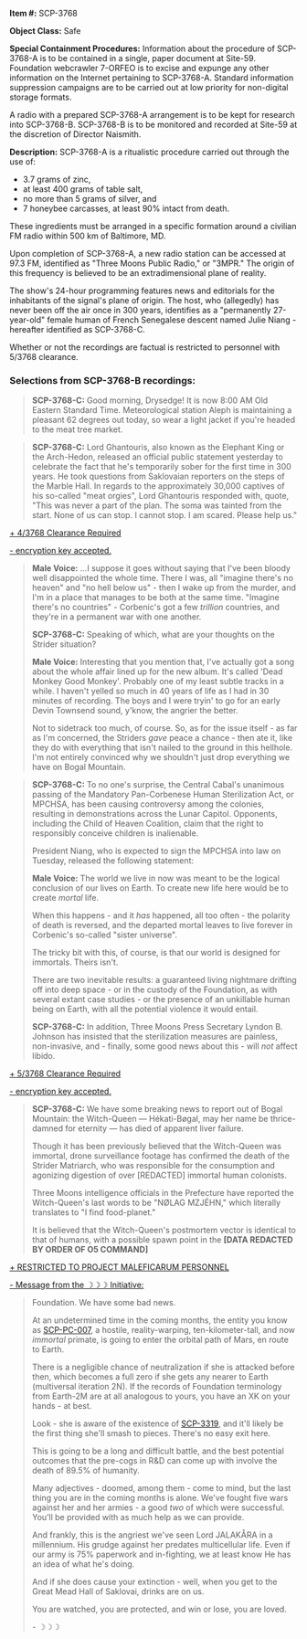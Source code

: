 **Item #:** SCP-3768

**Object Class:** Safe

**Special Containment Procedures:** Information about the procedure of SCP-3768-A is to be contained in a single, paper document at Site-59. Foundation webcrawler 7-ORFEO is to excise and expunge any other information on the Internet pertaining to SCP-3768-A. Standard information suppression campaigns are to be carried out at low priority for non-digital storage formats.

A radio with a prepared SCP-3768-A arrangement is to be kept for research into SCP-3768-B. SCP-3768-B is to be monitored and recorded at Site-59 at the discretion of Director Naismith.

**Description:** SCP-3768-A is a ritualistic procedure carried out through the use of:

*   3.7 grams of zinc,
*   at least 400 grams of table salt,
*   no more than 5 grams of silver, and
*   7 honeybee carcasses, at least 90% intact from death.

These ingredients must be arranged in a specific formation around a civilian FM radio within 500 km of Baltimore, MD.

Upon completion of SCP-3768-A, a new radio station can be accessed at 97.3 FM, identified as "Three Moons Public Radio," or "3MPR." The origin of this frequency is believed to be an extradimensional plane of reality.

The show's 24-hour programming features news and editorials for the inhabitants of the signal's plane of origin. The host, who (allegedly) has never been off the air once in 300 years, identifies as a "permanently 27-year-old" female human of French Senegalese descent named Julie Niang - hereafter identified as SCP-3768-C.

Whether or not the recordings are factual is restricted to personnel with 5/3768 clearance.

### Selections from SCP-3768-B recordings:

> **SCP-3768-C:** Good morning, Drysedge! It is now 8:00 AM Old Eastern Standard Time. Meteorological station Aleph is maintaining a pleasant 62 degrees out today, so wear a light jacket if you're headed to the meat tree market.

> **SCP-3768-C:** Lord Ghantouris, also known as the Elephant King or the Arch-Hedon, released an official public statement yesterday to celebrate the fact that he's temporarily sober for the first time in 300 years. He took questions from Saklovaian reporters on the steps of the Marble Hall. In regards to the approximately 30,000 captives of his so-called "meat orgies", Lord Ghantouris responded with, quote, "This was never a part of the plan. The soma was tainted from the start. None of us can stop. I cannot stop. I am scared. Please help us."

[+ 4/3768 Clearance Required](javascript:;)

[\- encryption key accepted.](javascript:;)

> **Male Voice:** …I suppose it goes without saying that I've been bloody well disappointed the whole time. There I was, all "imagine there's no heaven" and "no hell below us" - then I wake up from the murder, and I'm in a place that manages to be both at the same time. "Imagine there's no countries" - Corbenic's got a few _trillion_ countries, and they're in a permanent war with one another.
> 
> **SCP-3768-C:** Speaking of which, what are your thoughts on the Strider situation?
> 
> **Male Voice:** Interesting that you mention that, I've actually got a song about the whole affair lined up for the new album. It's called 'Dead Monkey Good Monkey'. Probably one of my least subtle tracks in a while. I haven't yelled so much in 40 years of life as I had in 30 minutes of recording. The boys and I were tryin' to go for an early Devin Townsend sound, y'know, the angrier the better.
> 
> Not to sidetrack too much, of course. So, as for the issue itself - as far as I'm concerned, the Striders _gave_ peace a chance - then ate it, like they do with everything that isn't nailed to the ground in this hellhole. I'm not entirely convinced why we shouldn't just drop everything we have on Bogal Mountain.

> **SCP-3768-C:** To no one's surprise, the Central Cabal's unanimous passing of the Mandatory Pan-Corbenese Human Sterilization Act, or MPCHSA, has been causing controversy among the colonies, resulting in demonstrations across the Lunar Capitol. Opponents, including the Child of Heaven Coalition, claim that the right to responsibly conceive children is inalienable.
> 
> President Niang, who is expected to sign the MPCHSA into law on Tuesday, released the following statement:
> 
> **Male Voice:** The world we live in now was meant to be the logical conclusion of our lives on Earth. To create new life here would be to create _mortal_ life.
> 
> When this happens - and it _has_ happened, all too often - the polarity of death is reversed, and the departed mortal leaves to live forever in Corbenic's so-called "sister universe".
> 
> The tricky bit with this, of course, is that our world is designed for immortals. Theirs isn't.
> 
> There are two inevitable results: a guaranteed living nightmare drifting off into deep space - or in the custody of the Foundation, as with several extant case studies - or the presence of an unkillable human being on Earth, with all the potential violence it would entail.
> 
> **SCP-3768-C:** In addition, Three Moons Press Secretary Lyndon B. Johnson has insisted that the sterilization measures are painless, non-invasive, and - finally, some good news about this - will _not_ affect libido.

[+ 5/3768 Clearance Required](javascript:;)

[\- encryption key accepted.](javascript:;)

> **SCP-3768-C:** We have some breaking news to report out of Bogal Mountain: the Witch-Queen — Hékati-Bøgal, may her name be thrice-damned for eternity — has died of apparent liver failure.
> 
> Though it has been previously believed that the Witch-Queen was immortal, drone surveillance footage has confirmed the death of the Strider Matriarch, who was responsible for the consumption and agonizing digestion of over \[REDACTED\] immortal human colonists.
> 
> Three Moons intelligence officials in the Prefecture have reported the Witch-Queen's last words to be "NØLAG MZJÉHN," which literally translates to "I find food-planet."
> 
> It is believed that the Witch-Queen's postmortem vector is identical to that of humans, with a possible spawn point in the **\[DATA REDACTED BY ORDER OF O5 COMMAND\]**

[+ RESTRICTED TO PROJECT MALEFICARUM PERSONNEL](javascript:;)

[\- Message from the ☽☽☽ Initiative:](javascript:;)

> Foundation. We have some bad news.
> 
> At an undetermined time in the coming months, the entity you know as [SCP-PC-007](http://www.scp-wiki.net/operation-galahad), a hostile, reality-warping, ten-kilometer-tall, and now _immortal_ primate, is going to enter the orbital path of Mars, en route to Earth.
> 
> There is a negligible chance of neutralization if she is attacked before then, which becomes a full zero if she gets any nearer to Earth (multiversal iteration 2N). If the records of Foundation terminology from Earth-2M are at all analogous to yours, you have an XK on your hands - at best.
> 
> Look - she is aware of the existence of [SCP-3319](/scp-3319), and it'll likely be the first thing she'll smash to pieces. There's no easy exit here.
> 
> This is going to be a long and difficult battle, and the best potential outcomes that the pre-cogs in R&D can come up with involve the death of 89.5% of humanity.
> 
> Many adjectives - doomed, among them - come to mind, but the last thing you are in the coming months is alone. We've fought five wars against her and her armies - a good _two_ of which were successful. You’ll be provided with as much help as we can provide.
> 
> And frankly, this is the angriest we've seen Lord JALAKÅRA in a millennium. His grudge against her predates multicellular life. Even if our army is 75% paperwork and in-fighting, we at least know He has an idea of what he's doing.
> 
> And if she does cause your extinction - well, when you get to the Great Mead Hall of Saklovai, drinks are on us.
> 
> You are watched, you are protected, and win or lose, you are loved.
> 
> \- ☽☽☽